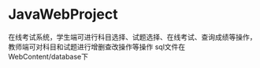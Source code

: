 # JavaWebProject
在线考试系统，学生端可进行科目选择、试题选择、在线考试、查询成绩等操作，教师端可对科目和试题进行增删查改操作等操作
sql文件在WebContent/database下
